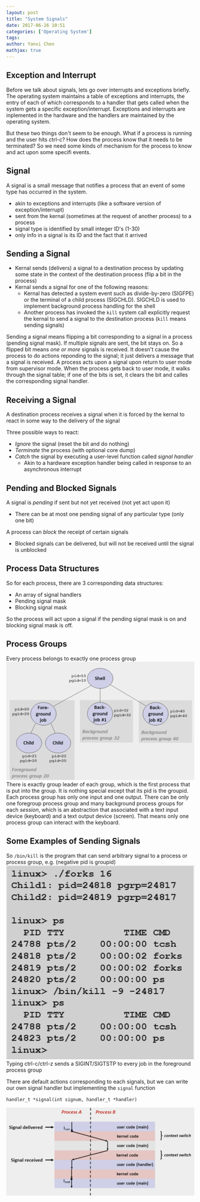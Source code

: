 ```yaml
---
layout: post
title: "System Signals"
date: 2017-06-26 10:51
categories: ['Operating System']
tags:
author: Yanxi Chen
mathjax: true
---
```



## Exception and Interrupt

Before we talk about signals, lets go over interrupts and exceptions briefly. The operating system maintains a table of exceptions and interrupts, the entry of each of which corresponds to a handler that gets called when the system gets a specific exception/interrupt. Exceptions and interrupts are inplemented in the hardware and the handlers are maintained by the operating system.

But these two things don't seem to be enough. What if a process is running and the user hits ctrl-c? How does the process know that it needs to be terminated? So we need some kinds of mechanism for the process to know and act upon some specifi events.

## Signal
A signal is a small message that notifies a process that an event of some type has occurred in the system.

- akin to exceptions and interrupts (like a software version of exception/interrupt)
- sent from the kernal (sometimes at the request of another process) to a process
- signal type is identified by small integer ID's (1-30)
- only info in a signal is its ID and the fact that it arrived

<!--more-->

## Sending a Signal
- Kernal sends (delivers) a signal to a destination process by updating some state in the context of the destination process (flip a bit in the process)
- Kernal sends a signal for one of the following reasons:
    - Kernal has detected a system event such as divide-by-zero (SIGFPE) or the terminal of a child process (SIGCHLD). SIGCHLD is used to implement background process handling for the shell
    - Another process has invoked the `kill` system call explicitly request the kernal to send a signal to the destination process (`kill` means sending signals)

Sending a signal means flipping a bit corresponding to a signal in a process (pending signal mask). If multiple signals are sent, the bit stays on. So a flipped bit means _one or more_ signals is received. It doesn't cause the process to do actions reponding to the signal; it just delivers a message that a signal is received. A process acts upon a signal upon return to user mode from supervisor mode. When the process gets back to user mode, it walks through the signal table; if one of the bits is set, it clears the bit and calles the corresponding signal handler.

## Receiving a Signal

A destination process receives a signal when it is forced by the kernal to react in some way to the delivery of the signal

Three possible ways to react:

- _Ignore_ the signal (reset the bit and do nothing)
- _Terminate_ the process (with optional core dump)
- _Catch_ the signal by executing a user-level function called _signal handler_
    - Akin to a hardware exception handler being called in response to an asynchronous interrupt

## Pending and Blocked Signals
A signal is _pending_ if sent but not yet received (not yet act upon it)

- There can be at most one pending signal of any particular type (only one bit)

A process can _block_ the receipt of certain signals

- Blocked signals can be delivered, but will not be received until the signal is unblocked

## Process Data Structures
So for each process, there are 3 corresponding data structures:

- An array of signal handlers
- Pending signal mask
- Blocking signal mask

So the process will act upon a signal if the pending signal mask is on and blocking signal mask is off.

## Process Groups

Every process belongs to exactly one process group
![](/assets/Signals-1.png)
There is exactly group leader of each group, which is the first process that is put into the group. It is nothing special except that its pid is the groupid. Each process group has only one input and one output. There can be only one foregroup process group and many background process groups for each _session_, which is an abstraction that associated with a text input device (keyboard) and a text output device (screen). That means only one process group can interact with the keyboard.

## Some Examples of Sending Signals

So `/bin/kill` is the program that can send arbitrary signal to a process or process group, e.g. (negative pid is groupid)
![](/assets/Signals-2.png)
Typing ctrl-c/ctrl-z sends a SIGINT/SIGTSTP to every job in the foreground process group

There are default actions corresponding to each signals, but we can write our own signal handler but implementing the `signal` function


```
handler_t *signal(int signum, handler_t *handler)
```

![](/assets/Signals-3.png)
